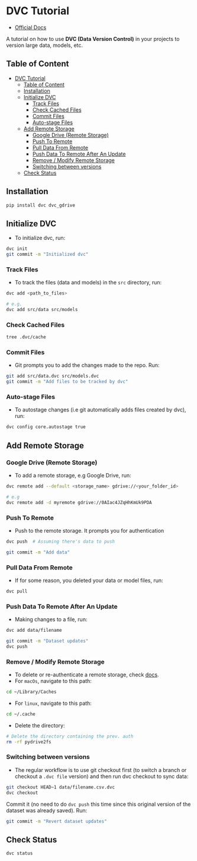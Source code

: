 # DVC Tutorial

- [Official Docs](https://dvc.org/doc)

A tutorial on how to use **DVC (Data Version Control)** in your projects to version large data, models, etc.

## Table of Content

- [DVC Tutorial](#dvc-tutorial)
  - [Table of Content](#table-of-content)
  - [Installation](#installation)
  - [Initialize DVC](#initialize-dvc)
    - [Track Files](#track-files)
    - [Check Cached Files](#check-cached-files)
    - [Commit Files](#commit-files)
    - [Auto-stage Files](#auto-stage-files)
  - [Add Remote Storage](#add-remote-storage)
    - [Google Drive (Remote Storage)](#google-drive-remote-storage)
    - [Push To Remote](#push-to-remote)
    - [Pull Data From Remote](#pull-data-from-remote)
    - [Push Data To Remote After An Update](#push-data-to-remote-after-an-update)
    - [Remove / Modify Remote Storage](#remove--modify-remote-storage)
    - [Switching between versions](#switching-between-versions)
  - [Check Status](#check-status)

## Installation

```sh
pip install dvc dvc_gdrive
```

## Initialize DVC

- To initialize dvc, run:

```bash
dvc init
git commit -m "Initialized dvc"
```

### Track Files

- To track the files (data and models) in the `src` directory, run:

```bash
dvc add <path_to_files>

# e.g.
dvc add src/data src/models
```

### Check Cached Files

```sh
tree .dvc/cache
```

### Commit Files

- Git prompts you to add the changes made to the repo. Run:

```bash
git add src/data.dvc src/models.dvc
git commit -m "Add files to be tracked by dvc"
```

### Auto-stage Files

- To autostage changes (i.e git automatically adds files created by dvc), run:

```bash
dvc config core.autostage true
```

## Add Remote Storage

### Google Drive (Remote Storage)

- To add a remote storage, e.g Google Drive, run:

```bash
dvc remote add --default <storage_name> gdrive://<your_folder_id>

# e.g
dvc remote add -d myremote gdrive://0AIac4JZqHhKmUk9PDA
```

### Push To Remote

- Push to the remote storage. It prompts you for authentication

```sh
dvc push  # Assuming there's data to push

git commit -m "Add data"
```

### Pull Data From Remote

- If for some reason, you deleted your data or model files, run:

```bash
dvc pull
```

### Push Data To Remote After An Update

- Making changes to a file, run:

```bash
dvc add data/filename

git commit -m "Dataset updates"
dvc push
```

### Remove / Modify Remote Storage

- To delete or re-authenticate a remote storage, check [docs](https://dvc.org/doc/user-guide/data-management/remote-storage/google-drive#configuration-parameters).
- For `macOs`, navigate to this path:

```sh
cd ~/Library/Caches
```

- For `linux`, navigate to this path:

```sh
cd ~/.cache
```

- Delete the directory:

```sh
# Delete the directory containing the prev. auth
rm -rf pydrive2fs
```


### Switching between versions

- The regular workflow is to use git checkout first (to switch a branch or checkout a `.dvc file` version) and then run dvc checkout to sync data:

```bash
git checkout HEAD~1 data/filename.csv.dvc
dvc checkout
```

Commit it (no need to do `dvc push` this time since this original version of the dataset was already saved). Run:

```bash
git commit -m "Revert dataset updates"
```

## Check Status

```sh
dvc status
```
